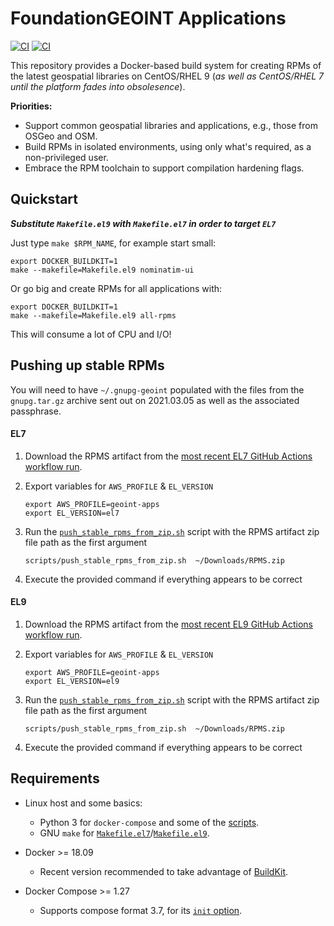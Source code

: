# FoundationGEOINT Applications

[![CI](https://github.com/radiant-maxar/geoint-apps/actions/workflows/ci.el7.yml/badge.svg)](https://github.com/radiant-maxar/geoint-apps/actions/workflows/ci.el7.yml) [![CI](https://github.com/radiant-maxar/geoint-apps/actions/workflows/ci.el9.yml/badge.svg)](https://github.com/radiant-maxar/geoint-apps/actions/workflows/ci.el9.yml)

This repository provides a Docker-based build system for creating RPMs of the latest geospatial libraries on CentOS/RHEL 9 (*as well as CentOS/RHEL 7 until the platform fades into obsolesence*).

**Priorities:**

* Support common geospatial libraries and applications, e.g., those from OSGeo and OSM.
* Build RPMs in isolated environments, using only what's required, as a non-privileged user.
* Embrace the RPM toolchain to support compilation hardening flags.

## Quickstart
***Substitute `Makefile.el9` with `Makefile.el7` in order to target `EL7`***

Just type `make $RPM_NAME`, for example start small:

```
export DOCKER_BUILDKIT=1
make --makefile=Makefile.el9 nominatim-ui
```

Or go big and create RPMs for all applications with:

```
export DOCKER_BUILDKIT=1
make --makefile=Makefile.el9 all-rpms
```

This will consume a lot of CPU and I/O!

## Pushing up stable RPMs

You will need to have `~/.gnupg-geoint` populated with the files from the `gnupg.tar.gz` archive sent out on 2021.03.05 as well as the associated passphrase.

#### EL7

1. Download the RPMS artifact from the [most recent EL7 GitHub Actions workflow run](https://github.com/radiant-maxar/geoint-apps/actions/workflows/ci.el7.yml?query=branch%3Astable).

1. Export variables for `AWS_PROFILE` & `EL_VERSION`
    ```shell
    export AWS_PROFILE=geoint-apps
    export EL_VERSION=el7
    ```

1. Run the [`push_stable_rpms_from_zip.sh`](./scripts/push_stable_rpms_from_zip.sh) script with the RPMS artifact zip file path as the first argument
    ```shell
    scripts/push_stable_rpms_from_zip.sh  ~/Downloads/RPMS.zip
    ```

1. Execute the provided command if everything appears to be correct

#### EL9

1. Download the RPMS artifact from the [most recent EL9 GitHub Actions workflow run](https://github.com/radiant-maxar/geoint-apps/actions/workflows/ci.el9.yml?query=branch%3Astable).

1. Export variables for `AWS_PROFILE` & `EL_VERSION`
    ```shell
    export AWS_PROFILE=geoint-apps
    export EL_VERSION=el9
    ```

1. Run the [`push_stable_rpms_from_zip.sh`](./scripts/push_stable_rpms_from_zip.sh) script with the RPMS artifact zip file path as the first argument
    ```shell
    scripts/push_stable_rpms_from_zip.sh  ~/Downloads/RPMS.zip
    ```

1. Execute the provided command if everything appears to be correct


## Requirements

* Linux host and some basics:
  * Python 3 for `docker-compose` and some of the [scripts](./scripts/).
  * GNU `make` for [`Makefile.el7`](./Makefile.el7)/[`Makefile.el9`](./Makefile.el9).

* Docker >= 18.09
  * Recent version recommended to take advantage of [BuildKit](https://docs.docker.com/develop/develop-images/build_enhancements/).

* Docker Compose >= 1.27
  * Supports compose format 3.7, for its [`init` option](https://docs.docker.com/compose/compose-file/compose-file-v3/#init).
